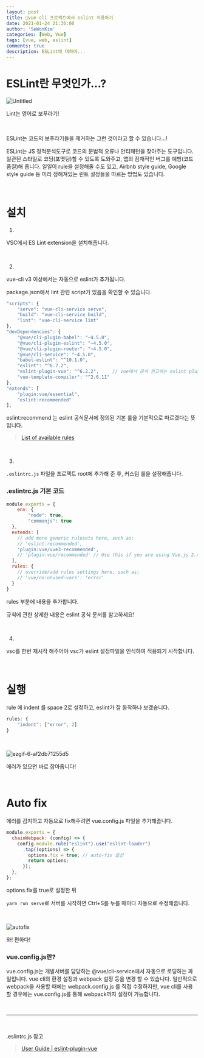 ```yaml
---
layout: post
title: 💈vue-cli 프로젝트에서 eslint 적용하기
date: 2021-01-24 21:36:00
author: 'SeWonKim'
categories: [Web, Vue]
tags: [vue, web, eslint]
comments: true
description: ESLint에 대하여...
---
```


# ESLint란 무엇인가...?

![Untitled](https://user-images.githubusercontent.com/30452963/105630421-78cc0100-5e8c-11eb-9f1a-ec8dd43aef79.png)

Lint는 영어로 보푸라기!

&nbsp;

ESLint는 코드의 보푸라기들을 제거하는 그런 것이라고 할 수 있습니다...!

ESLint는 JS 정적분석도구로 코드의 문법적 오류나 안티패턴을 찾아주는 도구입니다. 일관된 스타일로 코딩(포맷팅)할 수 있도록 도와주고, 앱의 잠재적인 버그를 예방(코드 품질)해 줍니다. 일일이 rule을 설정해줄 수도 있고, Airbnb style guide, Google style guide 등 미리 정해져있는 린트 설정들을 따르는 방법도 있습니다.

&nbsp;
&nbsp;

# 설치

1. 

VSC에서 ES Lint extension을 설치해줍니다.

&nbsp;

2. 

vue-cli v3 이상에서는 자동으로 eslint가 추가됩니다.

package.json에서 lint 관련 script가 있음을 확인할 수 있습니다.

```jsx
"scripts": {
    "serve": "vue-cli-service serve",
    "build": "vue-cli-service build",
    "lint": "vue-cli-service lint"
},
"devDependencies": {
    "@vue/cli-plugin-babel": "~4.5.0",
    "@vue/cli-plugin-eslint": "~4.5.0",
    "@vue/cli-plugin-router": "~4.5.0",
    "@vue/cli-service": "~4.5.0",
    "babel-eslint": "^10.1.0",
    "eslint": "^6.7.2",
    "eslint-plugin-vue": "^6.2.2",     // vue에서 공식 권고하는 eslint plugin
    "vue-template-compiler": "^2.6.11"
},
"extends": [
    "plugin:vue/essential",
    "eslint:recommended"
],
```

eslint:recommend 는 eslint 공식문서에 정의된 기본 룰을 기본적으로 따르겠다는 뜻입니다.  

> [List of available rules](https://eslint.org/docs/rules/)

&nbsp;

3.

`.eslintrc.js` 파일을 프로젝트 root에 추가해 준 후, 커스텀 룰을 설정해줍니다.

### .eslintrc.js 기본 코드

```jsx
module.exports = {
	env: {
        "node": true,
        "commonjs": true
  },
  extends: [
    // add more generic rulesets here, such as:
    // 'eslint:recommended',
    'plugin:vue/vue3-recommended',
    // 'plugin:vue/recommended' // Use this if you are using Vue.js 2.x.
  ],
  rules: {
    // override/add rules settings here, such as:
    // 'vue/no-unused-vars': 'error'
  }
}
```

rules 부분에 내용을 추가합니다.

규칙에 관한 상세한 내용은 eslint 공식 문서를 참고하세요!

&nbsp;

4.

vsc를 한번 재시작 해주어야 vsc가 eslint 설정파일을 인식하여 적용되기 시작합니다. 

&nbsp;
&nbsp;

# 실행

rule 에 indent 를 space 2로 설정하고, eslint가 잘 동작하나 보겠습니다.

```jsx
rules: {
    "indent": ["error", 2]
}
```

&nbsp;

![ezgif-6-af2db71255d5](https://user-images.githubusercontent.com/30452963/105630426-7b2e5b00-5e8c-11eb-9d70-ed9cdf3eccc7.gif)

에러가 있으면 바로 잡아줍니다!

&nbsp;
&nbsp;

# Auto fix

에러를 감지하고 자동으로 fix해주려면 vue.config.js 파일을 추가해줍니다.

```jsx
module.exports = {
  chainWebpack: (config) => {
    config.module.rule("eslint").use("eslint-loader")
      .tap((options) => {
        options.fix = true; // auto-fix 옵션
        return options;
      });
  },
};
```

options.fix를 true로 설정한 뒤

`yarn run serve`로 서버를 시작하면 Ctrl+S를 누를 때마다 자동으로 수정해줍니다.

&nbsp;

![autofix](https://user-images.githubusercontent.com/30452963/105630428-7c5f8800-5e8c-11eb-939b-b2cba3807f1f.gif)

와! 편하다!

### vue.config.js란?

vue.config.js는 개발서버를 담당하는 @vue/cli-service에서 자동으로 로딩하는 파일입니다. vue cli의 환경 설정과 webpack 설정 등을 변경 할 수 있습니다. 일반적으로 webpack을 사용할 때에는 webpack.config.js 를 직접 수정하지만, vue cli를 사용할 경우에는 vue.config.js를 통해 webpack까지 설정이 가능합니다.

&nbsp;
&nbsp;

---

&nbsp;
&nbsp;

.eslintrc.js 참고

> [User Guide | eslint-plugin-vue](https://eslint.vuejs.org/user-guide/#installation)

&nbsp;
&nbsp;
